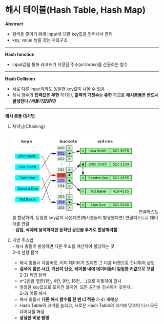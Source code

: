 # 해시 테이블(Hash Table, Hash Map)
**Abstract**
  - 탐색을 줄이기 위해 input에 대한 key값을 얻어내서 관리
  - key, value 쌍을 갖는 자료구조

---
**Hash function**
  - input값을 통해 레코드가 저장된 주소(or Index)를 산출하는 함수

---
**Hash Collision**
  - 서로 다른 input이라도 동일한 key값이 나올 수 있음
  - 해시 함수의 **입력값은 무한** 하지만, **출력의 가짓수는 유한** 하므로 **해시충돌은 반드시 발생한다 _(비둘기집원리)_**

---
**해시 충돌 대처법**
  1. 체이닝(Chaining)  
    <img width="400" src="./images/Chaining.png">
    - 연결리스트를 할당하여, 동일한 key값이 나온다면(해시충돌이 발생했다면) 연결리스트로 데이터를 연결  
    - **삽입, 삭제에 용이하지만 동적인 공간을 추가로 할당해야함**  
    
  2. 개방 주소법  
    - 해시 충돌이 발생하면 다른 주소를 계산하여 할당하는 것  
    2-1) 선형 탐색  
      - 해시 충돌시 다음버켓, 이미 데이터가 있다면 그 다음 버켓으로 건너뛰어 삽입  
      - **검색에 많은 시간, 계산이 단순, 테이블 내에 데이터들이 일정한 키값으로 모임**  
    2-2) 제곱 탐색  
      - n^2만큼 옆칸(1칸, 4칸, 9칸, 16칸, ...)으로 이동하여 검사  
      - 일정한 key값으로 모이진 않지만, 모든 공간을 검사하지 못한다.    
    2-3) 이중 해시  
      - 해시 충돌시 **다른 해시 함수를 한 번 더 적용**
    2-4) 재해싱
      - Hash Table의 크기를 늘리고, 새로운 Hash Table의 크기에 맞추어 다시 모든 데이터를 해싱
      - **상당한 비용 발생**
